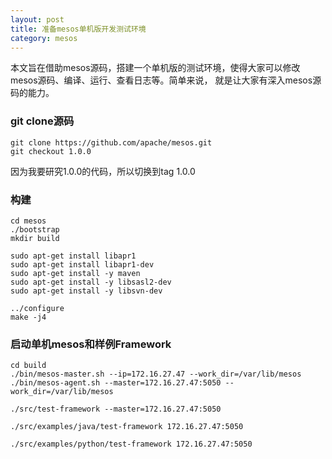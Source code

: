 ```yaml
---
layout: post
title: 准备mesos单机版开发测试环境
category: mesos
---
```

本文旨在借助mesos源码，搭建一个单机版的测试环境，使得大家可以修改mesos源码、编译、运行、查看日志等。简单来说，
就是让大家有深入mesos源码的能力。

### git clone源码
```
git clone https://github.com/apache/mesos.git
git checkout 1.0.0
```
因为我要研究1.0.0的代码，所以切换到tag 1.0.0

### 构建
```
cd mesos
./bootstrap
mkdir build

sudo apt-get install libapr1
sudo apt-get install libapr1-dev
sudo apt-get install -y maven
sudo apt-get install -y libsasl2-dev
sudo apt-get install -y libsvn-dev

../configure
make -j4
```


### 启动单机mesos和样例Framework
```
cd build
./bin/mesos-master.sh --ip=172.16.27.47 --work_dir=/var/lib/mesos
./bin/mesos-agent.sh --master=172.16.27.47:5050 --work_dir=/var/lib/mesos

./src/test-framework --master=172.16.27.47:5050

./src/examples/java/test-framework 172.16.27.47:5050

./src/examples/python/test-framework 172.16.27.47:5050
```

